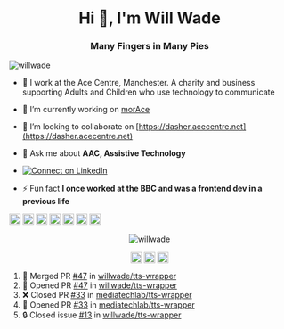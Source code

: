<h1 align="center">Hi 👋, I'm Will Wade</h1>
<h3 align="center">Many Fingers in Many Pies</h3>
<p align="left"> <img src="https://komarev.com/ghpvc/?username=willwade" alt="willwade" /> </p>

- 🏢 I work at the Ace Centre, Manchester. A charity and business supporting Adults and Children who use technology to communicate

- 🔭 I’m currently working on [morAce](http://github.com/acecentre/morace)

- 👯 I’m looking to collaborate on [https://dasher.acecentre.net](https://dasher.acecentre.net)

- 💬 Ask me about **AAC, Assistive Technology**

- [![Connect on LinkedIn](https://img.shields.io/badge/--linkedin?label=LinkedIn&logo=LinkedIn&style=social)]([https://www.linkedin.com/in/willwade](https://www.linkedin.com/in/willwade/))


- ⚡ Fun fact **I once worked at the BBC and was a frontend dev in a previous life**

<p align="left"><img src="https://konpa.github.io/devicon/devicon.git/icons/vuejs/vuejs-original-wordmark.svg" alt="vuejs" width="20" height="20"/> <img src="https://konpa.github.io/devicon/devicon.git/icons/angularjs/angularjs-original.svg" alt="angularjs" width="20" height="20"/> <img src="https://konpa.github.io/devicon/devicon.git/icons/bootstrap/bootstrap-plain.svg" alt="bootstrap" width="20" height="20"/> <img src="https://konpa.github.io/devicon/devicon.git/icons/sass/sass-original.svg" alt="sass" width="20" height="20"/> <img src="https://konpa.github.io/devicon/devicon.git/icons/python/python-original-wordmark.svg" alt="python" width="20" height="20"/> <img src="https://konpa.github.io/devicon/devicon.git/icons/swift/swift-original-wordmark.svg" alt="swift" width="20" height="20"/> <img src="https://konpa.github.io/devicon/devicon.git/icons/nginx/nginx-original.svg" alt="nginx" width="20" height="20"/></p><p align="center"> <img src="https://github-readme-stats.vercel.app/api?username=willwade&show_icons=true" alt="willwade" /> </p>

<p align="center"> 
<a href="https://linkedin.com/in/willwade" target="blank"><img align="center" src="https://cdn.jsdelivr.net/npm/simple-icons@3.0.1/icons/linkedin.svg" alt="willwade" height="20" width="20" /></a>
<a href="https://fb.com/will.wade1" target="blank"><img align="center" src="https://cdn.jsdelivr.net/npm/simple-icons@3.0.1/icons/facebook.svg" alt="will.wade1" height="20" width="20" /></a>
<a href="https://instagram.com/willwade" target="blank"><img align="center" src="https://cdn.jsdelivr.net/npm/simple-icons@3.0.1/icons/instagram.svg" alt="willwade" height="20" width="20" /></a>
</p>

<!--START_SECTION:activity-->
1. 🎉 Merged PR [#47](https://github.com/willwade/tts-wrapper/pull/47) in [willwade/tts-wrapper](https://github.com/willwade/tts-wrapper)
2. 💪 Opened PR [#47](https://github.com/willwade/tts-wrapper/pull/47) in [willwade/tts-wrapper](https://github.com/willwade/tts-wrapper)
3. ❌ Closed PR [#33](https://github.com/mediatechlab/tts-wrapper/pull/33) in [mediatechlab/tts-wrapper](https://github.com/mediatechlab/tts-wrapper)
4. 💪 Opened PR [#33](https://github.com/mediatechlab/tts-wrapper/pull/33) in [mediatechlab/tts-wrapper](https://github.com/mediatechlab/tts-wrapper)
5. 🔒 Closed issue [#13](https://github.com/willwade/tts-wrapper/issues/13) in [willwade/tts-wrapper](https://github.com/willwade/tts-wrapper)
<!--END_SECTION:activity-->
